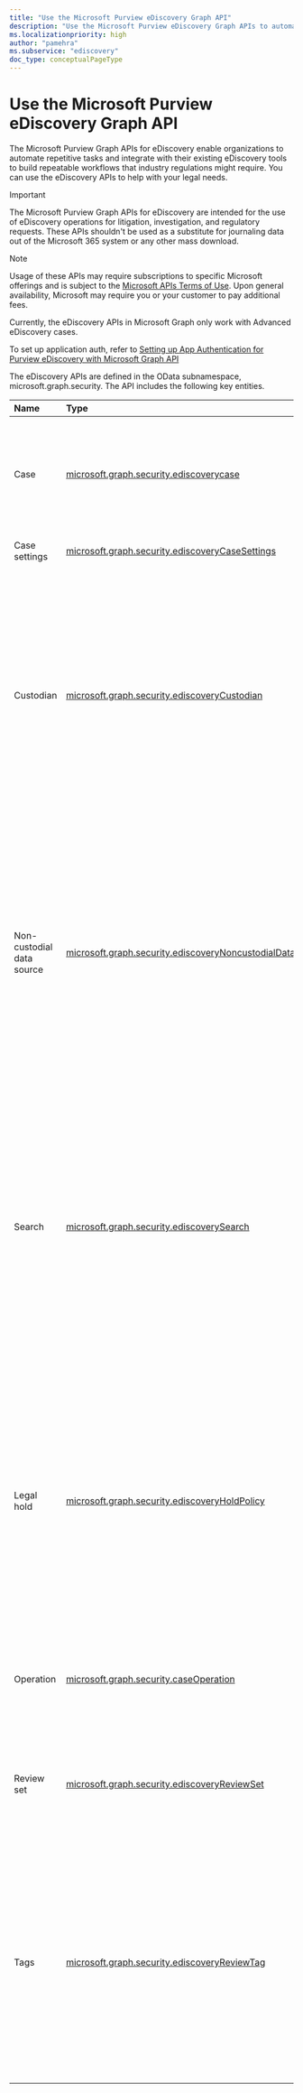 ```yaml
---
title: "Use the Microsoft Purview eDiscovery Graph API"
description: "Use the Microsoft Purview eDiscovery Graph APIs to automate repetitive tasks and integrate with their existing eDiscovery tools to build repeatable workflows that industry regulations might require."
ms.localizationpriority: high
author: "pamehra"
ms.subservice: "ediscovery"
doc_type: conceptualPageType
---
```


# Use the Microsoft Purview eDiscovery Graph API

The Microsoft Purview Graph APIs for eDiscovery enable organizations to automate repetitive tasks and integrate with their existing eDiscovery tools to build repeatable workflows that industry regulations might require. You can use the eDiscovery APIs to help with your legal needs.

> [!IMPORTANT]
> The Microsoft Purview Graph APIs for eDiscovery are intended for the use of eDiscovery operations for litigation, investigation, and regulatory requests. These APIs shouldn't be used as a substitute for journaling data out of the Microsoft 365 system or any other mass download.

> [!NOTE]
> Usage of these APIs may require subscriptions to specific Microsoft offerings and is subject to the [Microsoft APIs Terms of Use](/legal/microsoft-apis/terms-of-use?context=graph%252fcontext).  Upon general availability, Microsoft may require you or your customer to pay additional fees.
>
> Currently, the eDiscovery APIs in Microsoft Graph only work with Advanced eDiscovery cases.
>
> To set up application auth, refer to [Setting up App Authentication for Purview eDiscovery with Microsoft Graph API](../concepts/security-ediscovery-appauthsetup.md)

The eDiscovery APIs are defined in the OData subnamespace, microsoft.graph.security. The API includes the following key entities.

| Name | Type | Use case |
|:---|:---|:---|
| Case | [microsoft.graph.security.ediscoverycase](../resources/security-ediscoverycase.md) | The container for all eDiscovery objects including custodians, holds, searches, review sets, and exports.|
| Case settings |[microsoft.graph.security.ediscoveryCaseSettings](../resources/security-ediscoverycasesettings.md) | Settings associated to the case.|
| Custodian | [microsoft.graph.security.ediscoveryCustodian](../resources/security-ediscoverycustodian.md) | A person and the data they have administrative control over. When custodians are identified, *Advanced eDiscovery* can hold, search, cull, and export their data. For details, see [Work with custodians and noncustodial data sources in Advanced eDiscovery](/microsoft-365/compliance/managing-custodians).|
| Non-custodial data source| [microsoft.graph.security.ediscoveryNoncustodialDataSource](../resources/security-ediscoverynoncustodialdatasource.md) | A person and the data they have administrative control over. When non custodial data sources are identified, *Advanced eDiscovery* can hold, search, cull, and export their data. For details, see [Work with custodians and noncustodial data sources in Advanced eDiscovery](/microsoft-365/compliance/managing-custodians).|
| Search | [microsoft.graph.security.ediscoverySearch](../resources/security-ediscoverysearch.md) | Allows you to collect data from the Microsoft 365 live services such as Exchange, SharePoint, and Teams. Source collections can be added to a review set to further cull and eventually export data relevant to your case. For details, see [Collect data for a case in Advanced eDiscovery](/microsoft-365/compliance/collecting-data-for-ediscovery).|
| Legal hold| [microsoft.graph.security.ediscoveryHoldPolicy](../resources/security-ediscoveryholdpolicy.md) | Used to hold content for litigation and legal purposes. Legal holds shouldn't be confused with or used as retention holds, which are typically used to comply with government or industry regulations. To learn more, see [Manage holds in Advanced eDiscovery](/microsoft-365/compliance/managing-holds).|
| Operation | [microsoft.graph.security.caseOperation](../resources/security-caseoperation.md) | Operations which can be perfoirmed on a case like adding to review set, applying tags, etc.|
| Review set | [microsoft.graph.security.ediscoveryReviewSet](../resources/security-ediscoveryreviewset.md) | A static set of electronically stored information collected for use in a litigation, investigation, or regulatory request.|
| Tags | [microsoft.graph.security.ediscoveryReviewTag](../resources/security-ediscoveryreviewtag.md) | Used in a review set during review or culling to cull responsive data from non-responsive data, identify privileged content, or generally aid in the review process.  To learn more, see [Tag documents in a review set in Advanced eDiscovery](/microsoft-365/compliance/tagging-documents).|
